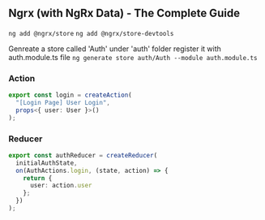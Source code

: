 ## Ngrx (with NgRx Data) - The Complete Guide

`ng add @ngrx/store`
`ng add @ngrx/store-devtools`

Genreate a store called 'Auth' under 'auth' folder register it with auth.module.ts file
`ng generate store auth/Auth --module auth.module.ts`

### Action

```ts
export const login = createAction(
  "[Login Page] User Login",
  props<{ user: User }>()
);
```

### Reducer

```ts
export const authReducer = createReducer(
  initialAuthState,
  on(AuthActions.login, (state, action) => {
    return {
      user: action.user
    };
  })
);
```

